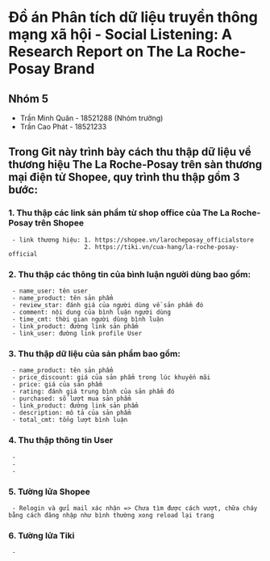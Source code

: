 # **Đồ án Phân tích dữ liệu truyền thông mạng xã hội - Social Listening: A Research Report on The La Roche-Posay Brand**


## Nhóm 5
   - Trần Minh Quân - 18521288 (Nhóm trưởng)
   - Trần Cao Phát - 18521233

## Trong Git này trình bày cách thu thập dữ liệu về thương hiệu The La Roche-Posay trên sàn thương mại điện tử Shopee, quy trình thu thập gồm 3 bước:
  ### 1. Thu thập các link sản phẩm từ shop office của The La Roche-Posay trên Shopee 
     - link thương hiệu: 1. https://shopee.vn/larocheposay_officialstore
                         2. https://tiki.vn/cua-hang/la-roche-posay-official
  ### 2. Thu thập các thông tin của bình luận người dùng bao gồm:
     - name_user: tên user
     - name_product: tên sản phẩm
     - review_star: đánh giá của người dùng về sản phẩm đó
     - comment: nội dung của bình luận người dùng
     - time_cmt: thời gian người dùng bình luận
     - link_product: đường link sản phẩm
     - link_user: đường link profile User
  ### 3. Thu thập dữ liệu của sản phẩm bao gồm:
     - name_product: tên sản phẩm
     - price_discount: giá của sản phẩm trong lúc khuyến mãi
     - price: giá của sản phẩm
     - rating: đánh giá trung bình của sản phẩm đó
     - purchased: số lượt mua sản phẩm
     - link_product: đường link sản phẩm
     - description: mô tả của sản phẩm
     - total_cmt: tổng lượt bình luận
 ### 4. Thu thập thông tin User
     -
     -
     -
     
 ### 5. Tường lửa Shopee 
     - Relogin và gửi mail xác nhận => Chưa tìm được cách vượt, chữa cháy bằng cách đăng nhập như bình thường xong reload lại trang
 ### 6. Tường lửa Tiki
     - 
